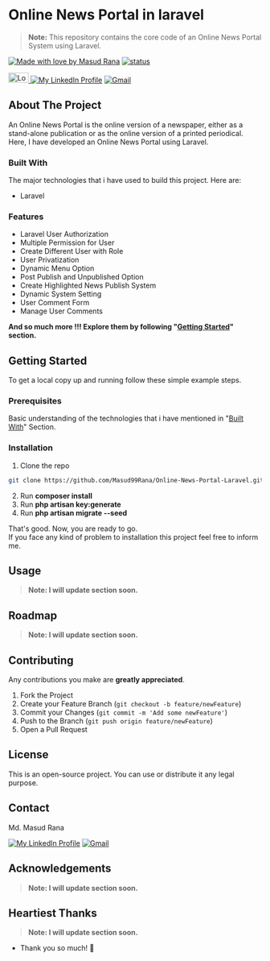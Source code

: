 <!--
*** Md. Masud Rana
*** Mail: Masud.letsCode@gmail.com
*** The design of this template took my 1 day.
*** Happy Learning, Happy Coding.
[![Made with love by Masud Rana][madewith-shield]][linkedin-url] 
[![status][status-shield]][linkedin-url] 
[![Laravel][laravel-shield]][laravel-url]
[![PHP][php-shield]][php-url]
[![lumen][lumen-shield]][lumen-url]
[![Vue js][vue-shield]][vue-url]
[![NPM][npm-shield]][npm-url]
[![Node Js][nodejs-shield]][nodejs-url]
[![javascript][javascript-shield]][javascript-url]
[![bootstrap][bootstrap-shield]][bootstrap-url]
<a href="https://en.wikipedia.org/wiki/Bangladesh"> <img src="https://upload.wikimedia.org/wikipedia/commons/thumb/f/f9/Flag_of_Bangladesh.svg/800px-Flag_of_Bangladesh.svg.png" alt="Logo" width="40" height="20"> </a>
[![My LinkedIn Profile][linkedin-shield]][linkedin-url]
[![Gmail][gmail-shield]][gmail-url]
-->

# Online News Portal in laravel
> **Note:** This repository contains the core code of an Online News Portal System using Laravel.

[![Made with love by Masud Rana][madewith-shield]][linkedin-url] 
[![status][status-shield]][linkedin-url] 

<a href="https://en.wikipedia.org/wiki/Bangladesh"> <img src="https://upload.wikimedia.org/wikipedia/commons/thumb/f/f9/Flag_of_Bangladesh.svg/800px-Flag_of_Bangladesh.svg.png" alt="Logo" width="40" height="20"> </a>
[![My LinkedIn Profile][linkedin-shield]][linkedin-url]
[![Gmail][gmail-shield]][gmail-url]

## About The Project
An Online News Portal is the online version of a newspaper, either as a stand-alone publication or as the online version of a printed periodical. Here, I have developed an Online News Portal using Laravel.

### Built With
The major technologies that i have used to build this project.
Here are:
* Laravel

### Features

* Laravel User Authorization
* Multiple Permission for User
* Create Different User with Role
* User Privatization
* Dynamic Menu Option
* Post Publish and Unpublished Option
* Create Highlighted News Publish System
* Dynamic System Setting
* User Comment Form
* Manage User Comments

**And so much more !!! Explore them by following "[Getting Started](#getting-started)" section.**



<!-- GETTING STARTED -->
## Getting Started

To get a local copy up and running follow these simple example steps.

### Prerequisites

Basic understanding of the technologies that i have mentioned in "[Built With](#built-with)" Section.

### Installation

1. Clone the repo
```sh
git clone https://github.com/Masud99Rana/Online-News-Portal-Laravel.git
```
2. Run **composer install**
3. Run **php artisan key:generate**
4. Run **php artisan migrate --seed**

That's good. Now, you are ready to go. </br>
If you face any kind of problem to installation this project feel free to inform me.

<!-- USAGE EXAMPLES -->
## Usage

> **Note: I will update section soon.**

<!-- ROADMAP -->
## Roadmap

> **Note: I will update section soon.**


<!-- CONTRIBUTING -->
## Contributing

Any contributions you make are **greatly appreciated**.

1. Fork the Project
2. Create your Feature Branch (`git checkout -b feature/newFeature`)
3. Commit your Changes (`git commit -m 'Add some newFeature'`)
4. Push to the Branch (`git push origin feature/newFeature`)
5. Open a Pull Request


<!-- LICENSE -->
## License

This is an open-source project. You can use or distribute it any legal purpose.



<!-- CONTACT -->
## Contact

Md. Masud Rana

[![My LinkedIn Profile][linkedin-shield]][linkedin-url]
[![Gmail][gmail-shield]][gmail-url]


<!-- ACKNOWLEDGEMENTS -->
## Acknowledgements
> **Note: I will update section soon.**


## Heartiest Thanks
> **Note: I will update section soon.**

* Thank you so much! :sparkling_heart:






<!-- MARKDOWN LINKS & IMAGES -->
<!--  https://github.com/tchapi/markdown-cheatsheet -->
<!-- https://www.webfx.com/tools/emoji-cheat-sheet/ -->
<!-- https://www.markdownguide.org/basic-syntax/#reference-style-links -->


[masud-version]: https://img.shields.io/badge/Masud-v7.8.*-blue?style=flat-square

[status-shield]: https://img.shields.io/badge/Status-finished-success?style=flat-square



[laravel-shield]:https://img.shields.io/badge/laravel-v5.8-555.svg?style=flat-square&logo=laravel&labelColor=FF2D20&logoColor=fff
[laravel-url]: https://laravel.com

[vue-shield]:https://img.shields.io/badge/vue.js-v2.8-black.svg?style=flat-square&logo=vue.js&color=#4FC08D
[vue-url]: https://vuejs.org/

[php-shield]:https://img.shields.io/badge/php-v2.8-555.svg?style=flat-square&logo=php&labelColor=777BB4&logoColor=fff
[php-url]: https://php.net

[javascript-shield]:https://img.shields.io/badge/-JavaScript-555.svg?style=flat-square&logo=javascript&labelColor=F7DF1E&logoColor=fff
[javascript-url]: https://developer.mozilla.org/en-US/docs/Web/JavaScript

[lumen-shield]:https://img.shields.io/badge/Lemen-v1.7-555.svg?style=flat-square&logo=lumen&labelColor=E74430&logoColor=fff
[lumen-url]: https://lumen.laravel.com/


[npm-shield]:https://img.shields.io/badge/npm-v2.8-CB3837.svg?style=flat-square&logo=npm
[npm-url]: https://nodejs.org/en/

[nodejs-shield]:https://img.shields.io/badge/Node.Js-v1.7-555.svg?style=flat-square&logo=node.js&labelColor=339933&logoColor=fff
[nodejs-url]: https://nodejs.org/en/

[bootstrap-shield]:https://img.shields.io/badge/Bootstrap-v1.7-success.svg?style=flat-square&logo=bootstrap&labelColor=563D7C&logoColor=fff
[bootstrap-url]: https://getbootstrap.com/


[madewith-shield]:https://img.shields.io/badge/R-Made%20With%20Love-success?style=flat-square&labelColor=00cec9&logo=monzo&logoColor=fff&color=00b894

[linkedin-shield]: https://img.shields.io/badge/-MasudRana99mr-black.svg?style=flat-square&logo=linkedin&color=555
[linkedin-url]: https://www.linkedin.com/in/masudrana99mr


[gmail-shield]: https://img.shields.io/badge/-Masud.letscode@gmail.com-555.svg?style=flat-square&logo=gmail&labelColor=D14836&logoColor=fff
[gmail-url]: mailto::masud.letscode@gmail.com



<!-- My Note -->
<!--
*** <img src="images/logo.png" alt="Logo" width="80" height="80">
*** 
*** [screenshot]: images/screenshot.png
*** [![Product Name Screen Shot][screenshot]](https://example.com)
*** 
*** 
***
*** 
*** 
***
-->
